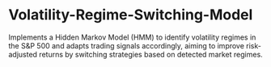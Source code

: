 # Volatility-Regime-Switching-Model
Implements a Hidden Markov Model (HMM) to identify volatility regimes in the S&amp;P 500 and adapts trading signals accordingly, aiming to improve risk-adjusted returns by switching strategies based on detected market regimes.
